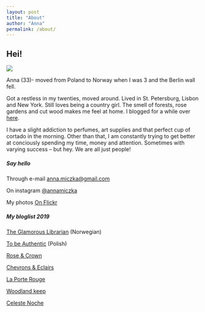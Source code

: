 ```yaml
---
layout: post
title: "About"
author: "Anna"
permalink: /about/
---
```


## Hei!

<img border="0" href="https://www.flickr.com/photos/halinakema/47491130592/in/dateposted/" src="https://live.staticflickr.com/7863/47491130592_502d411b8e_c.jpg">


Anna (33)- moved from Poland to Norway when I was 3 and the Berlin wall fell.

Got a restless in my twenties, moved around. Lived in St. Petersburg, Lisbon and New York. Still loves being a country girl. The smell of forests, rose gardens and cut wood makes me feel at home. I blogged for a while over [here](https://librasmoments.blogspot.com/).

I have a slight addiction to perfumes, art supplies and that perfect cup of cortado in the morning. Other than that, I am constantly trying to get better at conciously spending my time, money and attention. Sometimes with varying success – but hey. We are all just people!


##### Say hello 


Through e-mail
[anna.miczka@gmail.com](mailto:anna.miczka@gmail.com?Subject=Hei%20) 

On instagram
[@annamiczka](https://www.instagram.com/annamiczka/) 

My photos 
[On Flickr](https://www.flickr.com/people/halinakema/) 


##### My bloglist 2019


[The Glamorous Librarian](http://glambibliotekaren.blogspot.com/) (Norwegian)

[To be Authentic](http://tobeauthentic-aga.blogspot.com/) (Polish)

[Rose & Crown](http://rosencrown.blogspot.com/)

[Chevrons & Eclairs](https://www.chevronsandeclairs.com/)

[La Porte Rouge](http://laporterouge.blogspot.com/)

[Woodland keep](http://www.woodlandkeep.space/journal/)

[Celeste Noche](http://www.celestenoche.com/blog/)



